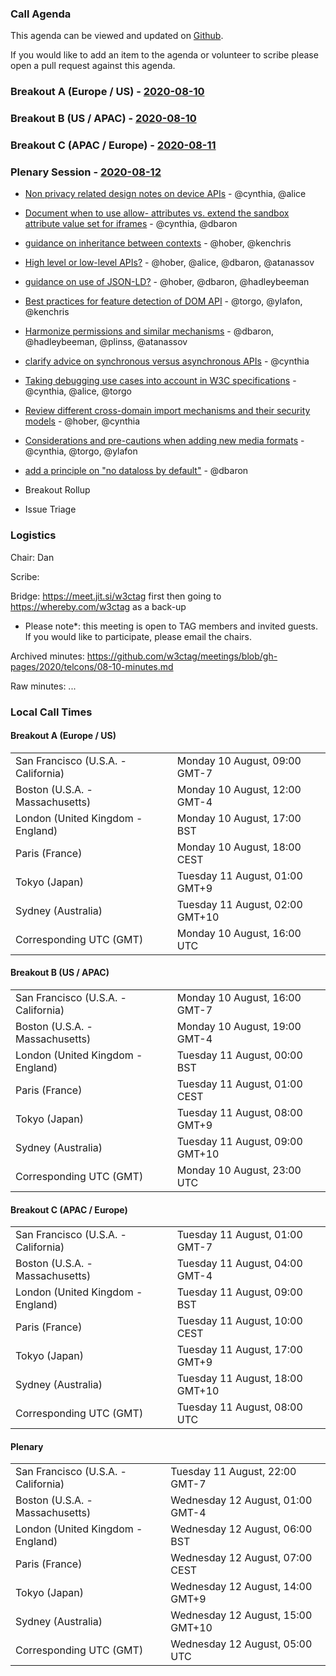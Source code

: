 ### Call Agenda

This agenda can be viewed and updated on [Github](https://github.com/w3ctag/meetings/blob/gh-pages/2020/telcons/08-10-agenda.md).

If you would like to add an item to the agenda or volunteer to scribe please open a pull request against this agenda.

### Breakout A (Europe / US) - [2020-08-10](https://www.timeanddate.com/worldclock/converter.html?iso=20200810T160000&p1=224&p2=43&p3=136&p4=195&p5=248&p6=240)

### Breakout B (US / APAC) - [2020-08-10](https://www.timeanddate.com/worldclock/converter.html?iso=20200810T230000&p1=224&p2=43&p3=136&p4=195&p5=248&p6=240)

### Breakout C (APAC / Europe) - [2020-08-11](https://www.timeanddate.com/worldclock/converter.html?iso=20200811T080000&p1=224&p2=43&p3=136&p4=195&p5=248&p6=240)

### Plenary Session - [2020-08-12](https://www.timeanddate.com/worldclock/converter.html?iso=20200812T050000&p1=224&p2=43&p3=136&p4=195&p5=248&p6=240)

* [Non privacy related design notes on device APIs](https://github.com/w3ctag/design-principles/issues/39) - @cynthia, @alice
* [Document when to use allow- attributes vs. extend the sandbox attribute value set for iframes](https://github.com/w3ctag/design-principles/issues/41) - @cynthia, @dbaron
* [guidance on inheritance between contexts](https://github.com/w3ctag/design-principles/issues/111) - @hober, @kenchris
* [High level or low-level APIs?](https://github.com/w3ctag/design-principles/issues/117) - @hober, @alice, @dbaron, @atanassov
* [guidance on use of JSON-LD?](https://github.com/w3ctag/design-principles/issues/128) - @hober, @dbaron, @hadleybeeman
* [Best practices for feature detection of DOM API](https://github.com/w3ctag/design-principles/issues/137) - @torgo, @ylafon, @kenchris
* [Harmonize permissions and similar mechanisms](https://github.com/w3ctag/design-principles/issues/144) - @dbaron, @hadleybeeman, @plinss, @atanassov
* [clarify advice on synchronous versus asynchronous APIs](https://github.com/w3ctag/design-principles/issues/145) - @cynthia
* [Taking debugging use cases into account in W3C specifications](https://github.com/w3ctag/design-principles/issues/156) - @cynthia, @alice, @torgo
* [Review different cross-domain import mechanisms and their security models](https://github.com/w3ctag/design-principles/issues/157) - @hober, @cynthia
* [Considerations and pre-cautions when adding new media formats](https://github.com/w3ctag/design-principles/issues/171) - @cynthia, @torgo, @ylafon
* [add a principle on "no dataloss by default"](https://github.com/w3ctag/design-principles/issues/172) - @dbaron

* Breakout Rollup
* Issue Triage

### Logistics

Chair: Dan

Scribe:

Bridge: https://meet.jit.si/w3ctag first then going to https://whereby.com/w3ctag as a back-up

* Please note*: this meeting is open to TAG members and invited guests. If you would like to participate, please email the chairs.

Archived minutes: https://github.com/w3ctag/meetings/blob/gh-pages/2020/telcons/08-10-minutes.md

Raw minutes: ...


### Local Call Times

#### Breakout A (Europe / US)

<table>
<tr><td> San Francisco (U.S.A. - California) <td> Monday 10 August, 09:00 GMT-7</td></tr>
<tr><td> Boston (U.S.A. - Massachusetts) <td> Monday 10 August, 12:00 GMT-4</td></tr>
<tr><td> London (United Kingdom - England) <td> Monday 10 August, 17:00 BST</td></tr>
<tr><td> Paris (France) <td> Monday 10 August, 18:00 CEST</td></tr>
<tr><td> Tokyo (Japan) <td> Tuesday 11 August, 01:00 GMT+9</td></tr>
<tr><td> Sydney (Australia) <td> Tuesday 11 August, 02:00 GMT+10</td></tr>
<tr><td> Corresponding UTC (GMT) <td> Monday 10 August, 16:00 UTC</td></tr>
</table>

#### Breakout B (US / APAC)

<table>
<tr><td> San Francisco (U.S.A. - California) <td> Monday 10 August, 16:00 GMT-7</td></tr>
<tr><td> Boston (U.S.A. - Massachusetts) <td> Monday 10 August, 19:00 GMT-4</td></tr>
<tr><td> London (United Kingdom - England) <td> Tuesday 11 August, 00:00 BST</td></tr>
<tr><td> Paris (France) <td> Tuesday 11 August, 01:00 CEST</td></tr>
<tr><td> Tokyo (Japan) <td> Tuesday 11 August, 08:00 GMT+9</td></tr>
<tr><td> Sydney (Australia) <td> Tuesday 11 August, 09:00 GMT+10</td></tr>
<tr><td> Corresponding UTC (GMT) <td> Monday 10 August, 23:00 UTC</td></tr>
</table>

#### Breakout C (APAC / Europe)

<table>
<tr><td> San Francisco (U.S.A. - California) <td> Tuesday 11 August, 01:00 GMT-7</td></tr>
<tr><td> Boston (U.S.A. - Massachusetts) <td> Tuesday 11 August, 04:00 GMT-4</td></tr>
<tr><td> London (United Kingdom - England) <td> Tuesday 11 August, 09:00 BST</td></tr>
<tr><td> Paris (France) <td> Tuesday 11 August, 10:00 CEST</td></tr>
<tr><td> Tokyo (Japan) <td> Tuesday 11 August, 17:00 GMT+9</td></tr>
<tr><td> Sydney (Australia) <td> Tuesday 11 August, 18:00 GMT+10</td></tr>
<tr><td> Corresponding UTC (GMT) <td> Tuesday 11 August, 08:00 UTC</td></tr>
</table>

#### Plenary

<table>
<tr><td> San Francisco (U.S.A. - California) <td> Tuesday 11 August, 22:00 GMT-7</td></tr>
<tr><td> Boston (U.S.A. - Massachusetts) <td> Wednesday 12 August, 01:00 GMT-4</td></tr>
<tr><td> London (United Kingdom - England) <td> Wednesday 12 August, 06:00 BST</td></tr>
<tr><td> Paris (France) <td> Wednesday 12 August, 07:00 CEST</td></tr>
<tr><td> Tokyo (Japan) <td> Wednesday 12 August, 14:00 GMT+9</td></tr>
<tr><td> Sydney (Australia) <td> Wednesday 12 August, 15:00 GMT+10</td></tr>
<tr><td> Corresponding UTC (GMT) <td> Wednesday 12 August, 05:00 UTC</td></tr>
</table>
